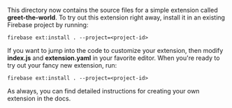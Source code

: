 This directory now contains the source files for a simple extension called **greet-the-world**. To try out this extension right away, install it in an existing Firebase project by running:

`firebase ext:install . --project=<project-id>`

If you want to jump into the code to customize your extension, then modify **index.js** and **extension.yaml** in your favorite editor. When you're ready to try out your fancy new extension, run:

`firebase ext:install . --project=<project-id>`

As always, you can find detailed instructions for creating your own extension in the docs.

